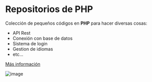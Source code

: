 # Repositorios de PHP
Colección de pequeños códigos en **PHP** para hacer diversas cosas:
- API Rest
- Conexión con base de datos
- Sistema de login
- Gestion de idiomas
- etc...

[Más información](https://php.net)

![image](https://cdn.pixabay.com/photo/2022/10/21/08/39/cat-7536508_960_720.jpg)